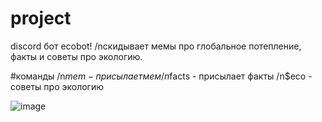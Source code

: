 # project
discord бот ecobot! 
/nскидывает мемы про глобальное потепление, факты и советы про экологию.

#команды
/n$mem - присылает мем
/n$facts - присылает факты
/n$eco - советы про экологию

![image](https://github.com/Cringemaster52/discord_bot/assets/144527761/9ccb6723-3dec-43c2-bba5-240f5451e9a6)
